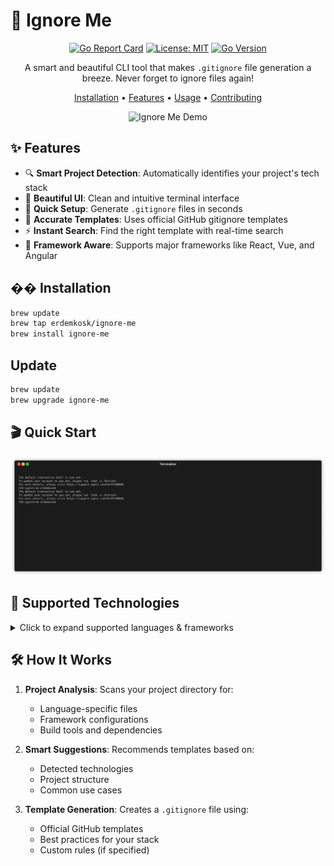 # 🎯 Ignore Me

<div align="center">

[![Go Report Card](https://goreportcard.com/badge/github.com/erdemkosk/ignore-me)](https://goreportcard.com/report/github.com/erdemkosk/ignore-me)
[![License: MIT](https://img.shields.io/badge/License-MIT-yellow.svg)](https://opensource.org/licenses/MIT)
[![Go Version](https://img.shields.io/github/go-mod/go-version/erdemkosk/ignore-me)](https://go.dev/)

A smart and beautiful CLI tool that makes `.gitignore` file generation a breeze. Never forget to ignore files again!

[Installation](#-installation) •
[Features](#-features) •
[Usage](#-usage) •
[Contributing](#-contributing)

![Ignore Me Demo](demo.gif)

</div>

## ✨ Features

- 🔍 **Smart Project Detection**: Automatically identifies your project's tech stack
- 🎨 **Beautiful UI**: Clean and intuitive terminal interface
- 🚀 **Quick Setup**: Generate `.gitignore` files in seconds
- 🎯 **Accurate Templates**: Uses official GitHub gitignore templates
- ⚡ **Instant Search**: Find the right template with real-time search
- 🤖 **Framework Aware**: Supports major frameworks like React, Vue, and Angular

## �� Installation

```bash
brew update
brew tap erdemkosk/ignore-me
brew install ignore-me
```
## Update

```bash
brew update
brew upgrade ignore-me
```

## 🎬 Quick Start

![IgnoreMe](/ignoreme.gif)

## 🎯 Supported Technologies

<details>
<summary>Click to expand supported languages & frameworks</summary>

### Languages
- Go
- Python
- Java
- JavaScript
- Ruby
- Rust
- C/C++
- C#
- PHP
- Swift
- Kotlin
- Dart

### Frameworks
- React
- Vue
- Angular
- Flutter
- Django
- Rails
- Spring Boot

</details>



## 🛠 How It Works

1. **Project Analysis**: Scans your project directory for:
   - Language-specific files
   - Framework configurations
   - Build tools and dependencies

2. **Smart Suggestions**: Recommends templates based on:
   - Detected technologies
   - Project structure
   - Common use cases

3. **Template Generation**: Creates a `.gitignore` file using:
   - Official GitHub templates
   - Best practices for your stack
   - Custom rules (if specified)


